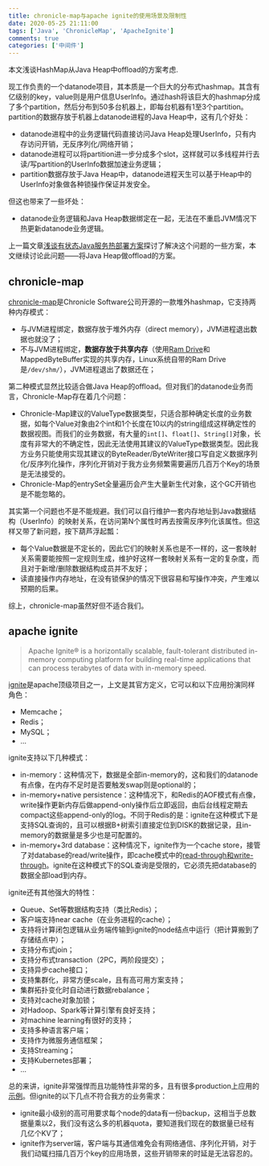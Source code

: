 ```yaml
---
title: chronicle-map与apache ignite的使用场景及限制性
date: 2020-05-25 21:11:00
tags: ['Java', 'ChronicleMap', 'ApacheIgnite']
comments: true
categories: ['中间件']
---
```


本文浅谈HashMap从Java Heap中offload的方案考虑.

<!--more-->

现工作负责的一个datanode项目，其本质是一个巨大的分布式hashmap。其含有亿级别的key，value则是用户信息UserInfo。通过hash将该巨大的hashmap分成了多个partition，然后分布到50多台机器上，即每台机器有1至3个partition。partition的数据存放于机器上datanode进程的Java Heap中，这有几个好处：
- datanode进程中的业务逻辑代码直接访问Java Heap处理UserInfo，只有内存访问开销，无反序列化/网络开销；
- datanode进程可以将partition进一步分成多个slot，这样就可以多线程并行去读/写partition的UserInfo数据加速业务逻辑；
- partition数据存放于Java Heap中，datanode进程天生可以基于Heap中的UserInfo对象做各种锁操作保证并发安全。

但这也带来了一些坏处：
- datanode业务逻辑和Java Heap数据绑定在一起，无法在不重启JVM情况下热更新datanode业务逻辑。

上一篇文章[浅谈有状态Java服务热部署方案](https://github.com/zhangjunjia/zhangjunjia.github.io/issues/16)探讨了解决这个问题的一些方案，本文继续讨论此问题——将Java Heap做offload的方案。

## chronicle-map

[chronicle-map](https://github.com/OpenHFT/Chronicle-Map)是Chronicle Software公司开源的一款堆外hashmap，它支持两种内存模式：
- 与JVM进程绑定，数据存放于堆外内存（direct memory），JVM进程退出数据也就没了；
- 不与JVM进程绑定，**数据存放于共享内存**（使用[Ram Drive](https://en.wikipedia.org/wiki/RAM_drive)和MappedByteBuffer实现的共享内存，Linux系统自带的Ram Drive是`/dev/shm/`），JVM进程退出了数据还在；

第二种模式显然比较适合做Java Heap的offload。但对我们的datanode业务而言，Chronicle-Map存在着几个问题：
- Chronicle-Map建议的ValueType数据类型，只适合那种确定长度的业务数据，如每个Value对象由2个int和1个长度在10以内的string组成这样确定性的数据视图。而我们的业务数据，有大量的`int[]`、`float[]`、`String[]`对象，长度有非常大的不确定性，因此无法使用其建议的ValueType数据类型。因此我方业务只能使用实现其建议的ByteReader/ByteWriter接口写自定义数据序列化/反序列化操作，序列化开销对于我方业务频繁需要遍历几百万个Key的场景是无法接受的。
- Chronicle-Map的entrySet全量遍历会产生大量新生代对象，这个GC开销也是不能忽略的。

其实第一个问题也不是不能规避。我们可以自行维护一套内存地址到Java数据结构（UserInfo）的映射关系，在访问第N个属性时再去按需反序列化该属性。但这样又带了新问题，按下葫芦浮起瓢：
- 每个Value数据是不定长的，因此它们的映射关系也是不一样的，这一套映射关系需要能按照一定规则生成，维护好这样一套映射关系有一定的复杂度，而且对于新增/删除数据结构成员并不友好；
- 读直接操作内存地址，在没有锁保护的情况下很容易和写操作冲突，产生难以预期的后果。

综上，chronicle-map虽然好但不适合我们。

## apache ignite

> Apache Ignite® is a horizontally scalable, fault-tolerant distributed in-memory computing platform for building real-time applications that can process terabytes of data with in-memory speed.

[ignite](https://ignite.apache.org/)是apache顶级项目之一，上文是其官方定义，它可以和以下应用扮演同样角色：
- Memcache；
- Redis；
- MySQL；
- ...

ignite支持以下几种模式：
- in-memory：这种情况下，数据是全部in-memory的，这和我们的datanode有点像，在内存不足时是否要触发swap则是optional的；
- in-memory+native persistence：这种情况下，和Redis的AOF模式有点像，write操作更新内存后做append-only操作后立即返回，由后台线程定期去compact这些append-only的log。不同于Redis的是：ignite在这种模式下是支持SQL查询的，且可以根据B+树索引直接定位到DISK的数据记录，且in-memory的数据量是多少也是可配置的。
- in-memory+3rd database：这种情况下，ignite作为一个cache store，接管了对database的read/write操作，即cache模式中的[read-through和write-through](https://docs.oracle.com/cd/E15357_01/coh.360/e15723/cache_rtwtwbra.htm#COHDG5180)。ignite在这种模式下的SQL查询是受限的，它必须先把database的数据全部load到内存。

ignite还有其他强大的特性：
- Queue、Set等数据结构支持（类比Redis）；
- 客户端支持near cache（在业务进程的cache）；
- 支持将计算闭包逻辑从业务端传输到ignite的node结点中运行（把计算搬到了存储结点中）；
- 支持分布式join；
- 支持分布式transaction（2PC，两阶段提交）；
- 支持异步cache接口；
- 支持集群化，非常方便scale，且有高可用方案支持；
- 集群拓扑变化时自动进行数据rebalance；
- 支持对cache对象加锁；
- 对Hadoop、Spark等计算引擎有良好支持；
- 对machine learning有很好的支持；
- 支持多种语言客户端；
- 支持作为微服务通信框架；
- 支持Streaming；
- 支持Kubernetes部署；
- ...

总的来讲，ignite非常强悍而且功能特性非常的多，且有很多production上应用的[示例](https://ignite.apache.org/use-cases/provenusecases.html)。但ignite的以下几点不符合我方的业务需求：
- ignite最小级别的高可用要求每个node的data有一份backup，这相当于总数据量乘以2，我们没有这么多的机器quota，要知道我们现在的数据量已经有几亿个KV了；
- ignite作为server端，客户端与其通信难免会有网络通信、序列化开销，对于我们动辄扫描几百万个key的应用场景，这些开销带来的时延是无法容忍的。
